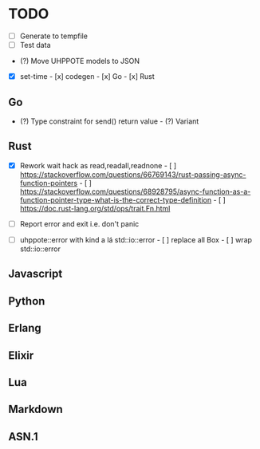 # TODO

- [ ] Generate to tempfile
- [ ] Test data
- (?) Move UHPPOTE models to JSON

- [x] set-time
      - [x] codegen
      - [x] Go
      - [x] Rust

## Go
- (?) Type constraint for send() return value
      - (?) Variant

## Rust

- [x] Rework wait hack as read,readall,readnone
      - [ ] https://stackoverflow.com/questions/66769143/rust-passing-async-function-pointers
      - [ ] https://stackoverflow.com/questions/68928795/async-function-as-a-function-pointer-type-what-is-the-correct-type-definition
      - [ ] https://doc.rust-lang.org/std/ops/trait.Fn.html

- [ ] Report error and exit i.e. don't panic
- [ ] uhppote::error with kind a lá std::io::error
      - [ ] replace all Box<dyn Error>
      - [ ] wrap std::io::error

## Javascript

## Python

## Erlang

## Elixir

## Lua

## Markdown

## ASN.1

